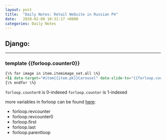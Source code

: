 ```yaml
---
layout: post
title:  "Daily Notes: Retail Website in Russian P4"
date:   2020-02-08 10:31:17 +0800
categories: Daily Notes
---
```


## Django:
---
### template {{forloop.counter0}}
```html
{\% for image in item.itemimage_set.all \%}
<li data-target="#item{{item.pk}}Carousel" data-slide-to="{{forloop.counter0}}"></li>
{\% endfor \%}
```
`forloop.counter0` is 0-indexed
`forloop.counter` is 1-indexed

more variables in forloop can be found [here](https://docs.djangoproject.com/en/3.0/ref/templates/builtins/#for):
* forloop.revcounter
* forloop.revcounter0
* forloop.first
* forloop.last
* forloop.parentloop
